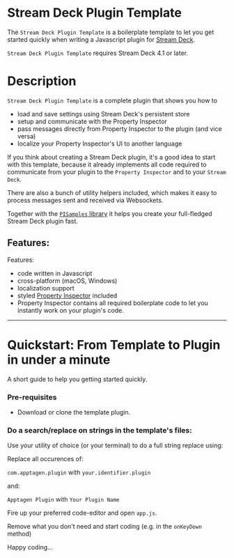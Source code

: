 
# Stream Deck Plugin Template

The `Stream Deck Plugin Template` is a boilerplate template to let you get started quickly when writing a Javascript plugin for [Stream Deck](https://developer.elgato.com/documentation/stream-deck/).

`Stream Deck Plugin Template` requires Stream Deck 4.1 or later.

# Description

`Stream Deck Plugin Template` is a complete plugin that shows you how to
- load and save settings using Stream Deck's persistent store
- setup and communicate with the Property Inspector
- pass messages directly from Property Inspector to the plugin (and vice versa)
- localize your Property Inspector's UI to another language
  

If you think about creating a Stream Deck plugin, it's a good idea to start with this template, because it already implements all code required to communicate from your plugin to the `Property Inspector` and to your `Stream Deck`.

There are also a bunch of utility helpers included, which makes it easy to process messages sent and received via Websockets.

Together with the [`PISamples` library](https://github.com/elgatosf/streamdeck-pisamples/) it helps you create your full-fledged Stream Deck plugin fast.

## Features:

Features:

- code written in Javascript
- cross-platform (macOS, Windows)
- localization support
- styled [Property Inspector](https://developer.elgato.com/documentation/stream-deck/sdk/property-inspector/) included
- Property Inspector contains all required boilerplate code to let you instantly work on your plugin's code.

----

# Quickstart: From Template to Plugin in under a minute

A short guide to help you getting started quickly.

### Pre-requisites

- Download or clone the template plugin.

### Do a search/replace on strings in the template's files:

Use your utility of choice (or your terminal) to do a full string replace using:

Replace all occurences of:

`com.apptagen.plugin` with `your.identifier.plugin`

and:

`Apptagen Plugin` with `Your Plugin Name`

Fire up your preferred code-editor and open `app.js`.

Remove what you don't need and start coding (e.g. in the `onKeyDown` method)

Happy coding...
